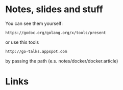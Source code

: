# Notes, slides and stuff

You can see them yourself:

    https://godoc.org/golang.org/x/tools/present

or use this tools

    http://go-talks.appspot.com

by passing the path (e.s. notes/docker/docker.article)

# Links
